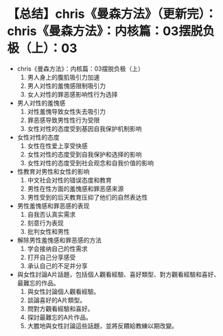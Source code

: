 # 【总结】chris《曼森方法》（更新完）：chris《曼森方法》：内核篇：03摆脱负极（上）：03

-   chris《曼森方法》：内核篇：03摆脱负极（上）
    1.  男人身上的腹肌吸引力加速
    2.  男人对性的羞愧感限制吸引力
    3.  女人对性的罪恶感影响性行为选择
-   男人对性的羞愧感
    1.  对性羞愧导致女性失去吸引力
    2.  罪恶感导致男性性行为受限
    3.  女性对性的态度受到基因自我保护机制影响
-   女性对性的态度
    1.  女性在性爱上享受快感
    2.  女性对性的态度受到自我保护和选择的影响
    3.  女性对性的态度受到社会观念和自我价值的影响
-   性教育对男性和女性的影响
    1.  中文社会对性的错误态度和教育
    2.  男性在性方面的羞愧感和罪恶感来源
    3.  男性受到的后天教育压抑了他们的自然表达性
-   男性羞愧感和罪恶感的表现
    1.  自我否认真实需求
    2.  刻意行为表现
    3.  批判女性和男性
-   解除男性羞愧感和罪恶感的方法
    1.  学会接纳自己的性需求
    2.  打开自己分享感受
    3.  承认自己的不足并分享
-   與女性討論A片話題，包括個人觀看經驗、喜好類型、對方觀看經驗和喜好、最難忘的作品。
    1.  與女性討論個人觀看經驗。
    2.  談論喜好的A片類型。
    3.  問對方觀看經驗和喜好。
    4.  探討最難忘的A片作品。
    5.  大膽地與女性討論這些話題，並將反饋給教練以期改變。